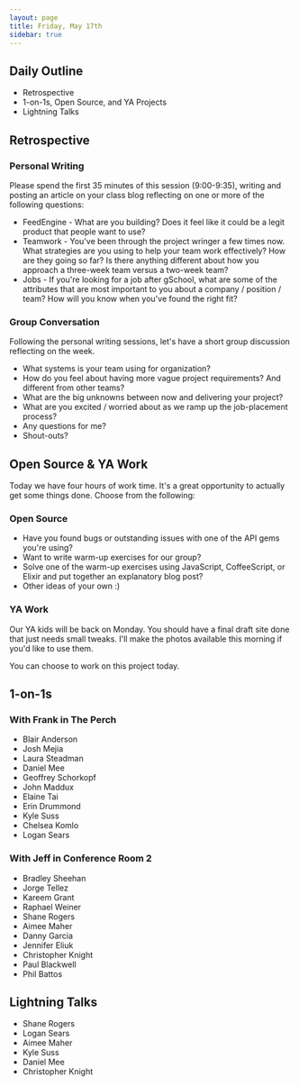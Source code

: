 ```yaml
---
layout: page
title: Friday, May 17th
sidebar: true
---
```


## Daily Outline

* Retrospective
* 1-on-1s, Open Source, and YA Projects
* Lightning Talks

## Retrospective

### Personal Writing

Please spend the first 35 minutes of this session (9:00-9:35), writing and posting an article on your class blog reflecting on one or more of the following questions:

* FeedEngine - What are you building? Does it feel like it could be a legit product that people want to use?
* Teamwork - You've been through the project wringer a few times now. What strategies are you using to help your team work effectively? How are they going so far? Is there anything different about how you approach a three-week team versus a two-week team?
* Jobs - If you're looking for a job after gSchool, what are some of the attributes that are most important to you about a company / position / team? How will you know when you've found the right fit?

### Group Conversation

Following the personal writing sessions, let's have a short group discussion reflecting on the week.

* What systems is your team using for organization?
* How do you feel about having more vague project requirements? And different from other teams?
* What are the big unknowns between now and delivering your project?
* What are you excited / worried about as we ramp up the job-placement process?
* Any questions for me?
* Shout-outs?

## Open Source & YA Work

Today we have four hours of work time. It's a great opportunity to actually get some things done. Choose from the following:

### Open Source

* Have you found bugs or outstanding issues with one of the API gems you're using?
* Want to write warm-up exercises for our group?
* Solve one of the warm-up exercises using JavaScript, CoffeeScript, or Elixir and put together an explanatory blog post?
* Other ideas of your own :)

### YA Work

Our YA kids will be back on Monday. You should have a final draft site done that just needs small tweaks. I'll make the photos available this morning if you'd like to use them.

You can choose to work on this project today.

## 1-on-1s

### With Frank in The Perch

* Blair Anderson
* Josh Mejia
* Laura Steadman
* Daniel Mee
* Geoffrey Schorkopf
* John Maddux
* Elaine Tai
* Erin Drummond
* Kyle Suss
* Chelsea Komlo
* Logan Sears

### With Jeff in Conference Room 2

* Bradley Sheehan
* Jorge Tellez
* Kareem Grant
* Raphael Weiner
* Shane Rogers
* Aimee Maher
* Danny Garcia
* Jennifer Eliuk
* Christopher Knight
* Paul Blackwell
* Phil Battos

## Lightning Talks

* Shane Rogers
* Logan Sears
* Aimee Maher
* Kyle Suss
* Daniel Mee
* Christopher Knight
